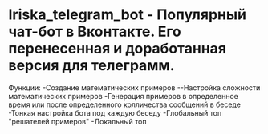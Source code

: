 # Iriska_telegram_bot - Популярный чат-бот в Вконтакте. Его перенесенная и доработанная версия для телеграмм. 
Функции: 
-Создание математических примеров
--Настройка сложности математических примеров
-Генерация примеров в определенное время или после определенного колличества сообщений в беседе
-Тонкая настройка бота под каждую беседу
-Глобальный топ "решателей примеров"
-Локальный топ

